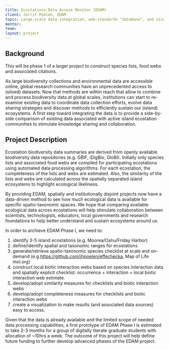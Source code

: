 ```yaml
---
title: Ecostations Data Access Monitor (EDAM)
client: Jorrit Poelen, EDAM
topic: Large-scale data integration, web-standards "database", and visualization
mentor:
team:
layout: project
---
```

## Background

This will be phase 1 of a larger project to construct species lists, food webs
and associated citations.

As large biodiversity collections and environmental data are accessible online,
global research communities have an unprecedented access to (siloed) datasets.
Now that methods are within reach that allow to combine and process
biodiversity data at global scales, institutions can start to re-examine
existing data to coordinate data collection efforts, evolve data sharing
strategies and discover methods to efficiently sustain our (island) ecosystems.
A first step toward integrating the data is to provide a side-by-side
comparison of existing data associated with active island ecostation
communities to stimulate knowledge sharing and collaboration.

## Project Description

Ecostation biodiversity data summaries are derived from openly available
biodiversity data repositories (e.g. GBIF, iDigBio, GloBI). Initially only
species lists and associated food webs are compiled for participating
ecostations using automated data processing algorithms. For each ecostation,
the completeness of the lists and webs are estimated. Also, the similarity of
the lists and webs are calculated across the spatially separated island
ecosystems to highlight ecological likeliness.

By providing EDAM, spatially and institutionally disjoint projects now have a
data-driven method to see how much ecological data is available for specific
spatio-taxonomic spaces. We hope that comparing available ecological data
across ecostations will help stimulate collaboration between scientists,
technologists, educators, local governments and research foundations to help
better understand and sustain ecosystems around us.

In order to archieve EDAM Phase I, we need to:

 1. identify 3-5 island ecostations (e.g. Moorea/Oahu/Friday Harbor)
 2. define/identify spatial and taxonomic ranges for ecostations
 3. generate/retrieve spatio-taxonomic species checklist at scale and on-demand
    (e.g.https://github.com/jhpoelen/effechecka, Map of Life mol.org)
 4. construct local biotic interaction webs based on species interaction data
    and spatially explicit checklist: occurrence + interaction = local biotic
    interaction web estimate.
 5. develop/adopt similarity measures for checklists and biotic interaction
    webs
 6. develop/adopt completeness measures for checklists and biotic interaction
    webs
 7. create a visualization to make results (and associated data sources) easy
    to access.

Given that the data is already available and the limited scope of needed data
processing capabilities, a first prototype of EDAM Phase I is estimated to take
2-3 months for a group of digitally literate graduate students with allocation
of ~10hrs a week. The outcome of this project will help define future funding
to further develop advanced phases of the EDAM project.
